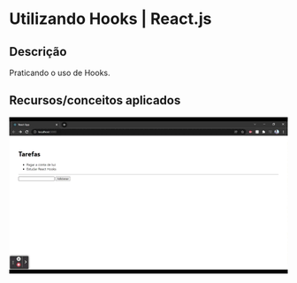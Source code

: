 # Utilizando Hooks | React.js 

## Descrição

Praticando o uso de Hooks.


## Recursos/conceitos aplicados

<img align="center" alt="Diego-Bootstrap" src="https://raw.githubusercontent.com/diegorofe/visual-projetos/master/hooks.gif"/>


